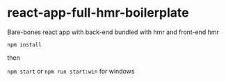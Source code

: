 # react-app-full-hmr-boilerplate
Bare-bones react app with back-end bundled with hmr and front-end hmr

`npm install`

then

`npm start` or `npm run start:win` for windows
